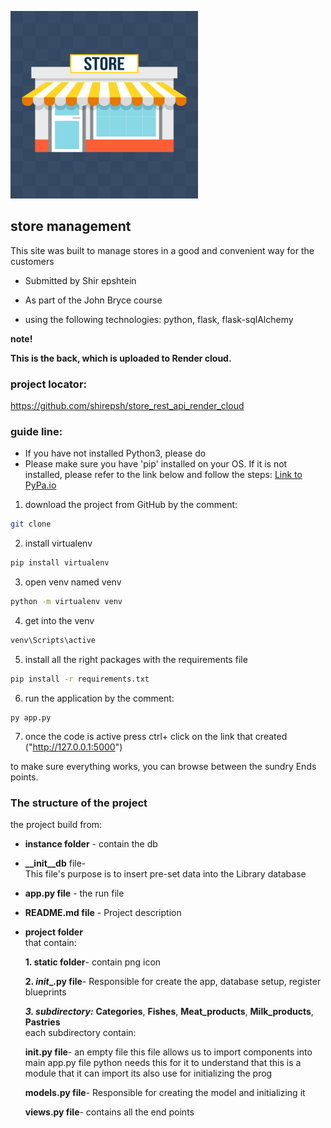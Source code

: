 ![Logo](project/static/store.png)

## **store management**

This site was built to manage stores in a good and convenient way for the customers

- Submitted by Shir epshtein
- As part of the John Bryce course

- using the following technologies: python, flask, flask-sqlAlchemy

**note!**

**This is the back, which is uploaded to Render cloud.**

### **project locator:**
https://github.com/shirepsh/store_rest_api_render_cloud

### **guide line:**
- If you have not installed Python3, please do
- Please make sure you have 'pip' installed on your OS. 
If it is not installed, please refer to the link below and follow the steps: [Link to PyPa.io](https://pip.pypa.io/en/stable/cli/pip_install/)

1. download the project from GitHub by the comment:
```bash
git clone
```
2. install virtualenv
```bash 
pip install virtualenv
```
3. open venv named venv
```bash
python -m virtualenv venv
```
4. get into the venv 
```bash
venv\Scripts\active
```
5. install all the right packages with the requirements file
```bash
pip install -r requirements.txt  
``` 
6. run the application by the comment:
```
py app.py
```
7. once the code is active press ctrl+ click on the link that created ("http://127.0.0.1:5000") 

to make sure everything works, you can browse between the sundry Ends points.

### **The structure of the project**
the project build from:
- **instance folder** - contain the db

- **__init__db** file-  
This file's purpose is to insert pre-set data into the Library database

- **app.py file** - the run file  

- **README.md file** - Project description 

- **project folder**  
that contain:

    **1. static folder**- contain png icon  

    **2. _init__.py file**- Responsible for create the app, database setup, register blueprints

    ***3. subdirectory:*** **Categories**, **Fishes**, **Meat_products**, **Milk_products**, **Pastries**             
    each subdirectory contain:

    **__init__.py file**- an empty file 
    this file allows us to import components into main app.py file
    python needs this for it to understand that this is a module that it can import
    its also use for initializing the prog  

    **models.py file**- Responsible for creating the model and initializing it  
    
    **views.py file**- contains all the end points

